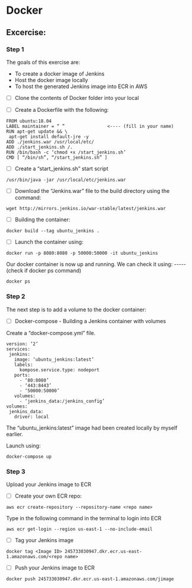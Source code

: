# Docker

## Excercise:

### Step 1

The goals of this exercise are:

* To create a docker image of Jenkins 
* Host the docker image locally
* To host the generated Jenkins image into ECR in AWS

- [ ] Clone the contents of Docker folder into your local 
- [ ] Create a Dockerfile with the following:



```
FROM ubuntu:18.04
LABEL maintainer = “ ”                <---- (fill in your name)
RUN apt-get update && \
 apt-get install default-jre -y
ADD ./jenkins.war /usr/local/etc/
ADD ./start_jenkins.sh /.
RUN /bin/bash -c ‘chmod +x /start_jenkins.sh’
CMD [ “/bin/sh”, “/start_jenkins.sh” ]
```


- [ ] Create a “start_jenkins.sh” start script

```
/usr/bin/java -jar /usr/local/etc/jenkins.war
```

- [ ] Download the “Jenkins.war” file to the build directory using the command:

```
wget http://mirrors.jenkins.io/war-stable/latest/jenkins.war
```

- [ ] Building the container:

```
docker build --tag ubuntu_jenkins .
```

- [ ] Launch the container using:

```
docker run -p 8080:8080 -p 50000:50000 -it ubuntu_jenkins
```


Our docker container is now up and running. We can check it using: ----- (check if docker ps command)

```
docker ps
```

### Step 2


The next step is to add a volume to the docker container:


- [ ] Docker-compose - Building a Jenkins container with volumes


Create a “docker-compose.yml” file.

```
version: ‘2’
services:
 jenkins:
   image: ‘ubuntu_jenkins:latest’
   labels:
     kompose.service.type: nodeport
   ports:
     - ‘80:8080’
     - ‘443:8443’
     - ‘50000:50000’
   volumes:
     - ‘jenkins_data:/jenkins_config’
volumes:
 jenkins_data:
   driver: local   
``` 


The “ubuntu_jenkins:latest” image had been created locally by myself earlier.


Launch using:

```
docker-compose up
```

### Step 3

Upload your Jenkins image to ECR

- [ ] Create your own ECR repo:

```
aws ecr create-repository --repository-name <repo name> 
```


Type in the following command in the terminal to login into ECR

```
aws ecr get-login --region us-east-1 --no-include-email
```

- [ ] Tag your Jenkins image 

```
docker tag <Image ID> 245733030947.dkr.ecr.us-east-1.amazonaws.com/<repo name>
```

- [ ] Push your Jenkins image to ECR

```
docker push 245733030947.dkr.ecr.us-east-1.amazonaws.com/jimage
```
